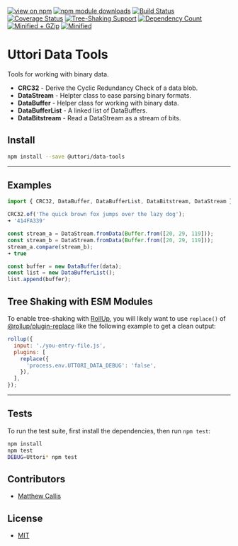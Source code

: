 [![view on npm](https://img.shields.io/npm/v/@uttori/data-tools.svg)](https://www.npmjs.com/package/@uttori/data-tools)
[![npm module downloads](https://img.shields.io/npm/dt/@uttori/data-tools)](https://www.npmjs.com/package/@uttori/data-tools)
[![Build Status](https://travis-ci.com/uttori/uttori-data-tools.svg?branch=master)](https://travis-ci.com/uttori/uttori-data-tools)
[![Coverage Status](https://coveralls.io/repos/uttori/uttori-data-tools/badge.svg?branch=master)](https://coveralls.io/r/uttori/uttori-data-tools?branch=master)
[![Tree-Shaking Support](https://badgen.net/bundlephobia/tree-shaking/@uttori/data-tools)](https://bundlephobia.com/result?p=@uttori/data-tools)
[![Dependency Count](https://badgen.net/bundlephobia/dependency-count/@uttori/data-tools)](https://bundlephobia.com/result?p=@uttori/data-tools)
[![Minified + GZip](https://badgen.net/bundlephobia/minzip/@uttori/data-tools)](https://bundlephobia.com/result?p=@uttori/data-tools)
[![Minified](https://badgen.net/bundlephobia/min/@uttori/data-tools)](https://bundlephobia.com/result?p=@uttori/data-tools)

# Uttori Data Tools

Tools for working with binary data.

- **CRC32** - Derive the Cyclic Redundancy Check of a data blob.
- **DataStream** - Helpter class to ease parsing binary formats.
- **DataBuffer** - Helper class for working with binary data.
- **DataBufferList** - A linked list of DataBuffers.
- **DataBitstream** - Read a DataStream as a stream of bits.

## Install

```bash
npm install --save @uttori/data-tools
```

* * *

## Examples

```js
import { CRC32, DataBuffer, DataBufferList, DataBitstream, DataStream } from '@uttori/data-tools';

CRC32.of('The quick brown fox jumps over the lazy dog');
➜ '414FA339'

const stream_a = DataStream.fromData(Buffer.from([20, 29, 119]));
const stream_b = DataStream.fromData(Buffer.from([20, 29, 119]));
stream_a.compare(stream_b);
➜ true

const buffer = new DataBuffer(data);
const list = new DataBufferList();
list.append(buffer);
```

## Tree Shaking with ESM Modules

To enable tree-shaking with [RollUp](https://rollupjs.org/), you will likely want to use `replace()` of [@rollup/plugin-replace](https://www.npmjs.com/package/@rollup/plugin-replace) like the following example to get a clean output:

```js
rollup({
  input: './you-entry-file.js',
  plugins: [
    replace({
      'process.env.UTTORI_DATA_DEBUG': 'false',
    }),
  ],
});
```

* * *

## Tests

To run the test suite, first install the dependencies, then run `npm test`:

```bash
npm install
npm test
DEBUG=Uttori* npm test
```

## Contributors

- [Matthew Callis](https://github.com/MatthewCallis)

## License

- [MIT](LICENSE)
